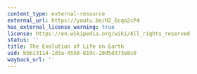 ```yaml
---
content_type: external-resource
external_url: https://youtu.be/H2_6cqa2cP4
has_external_license_warning: true
license: https://en.wikipedia.org/wiki/All_rights_reserved
status: ''
title: The Evolution of Life on Earth
uid: bbb13114-1d3a-4558-819c-28d5d373e8c0
wayback_url: ''
---
```

